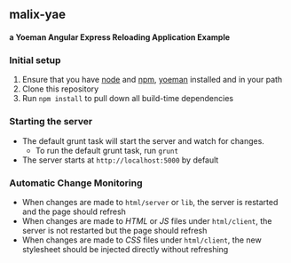 ##  malix-yae

#### a Yoeman Angular Express Reloading Application Example

### Initial setup

1. Ensure that you have [node](http://nodejs.org/) and [npm](https://npmjs.org/), [yoeman](http://yeoman.io/) installed and in your path
1. Clone this repository
1. Run `npm install` to pull down all build-time dependencies

### Starting the server

- The default grunt task will start the server and watch for changes.
  - To run the default grunt task, run `grunt`
- The server starts at `http://localhost:5000` by default

### Automatic Change Monitoring
- When changes are made to `html/server` or `lib`, the server is restarted and the page should refresh
- When changes are made to *HTML* or *JS* files under `html/client`, the server is not restarted but the page should refresh
- When changes are made to *CSS* files under `html/client`, the new stylesheet should be injected directly without refreshing


